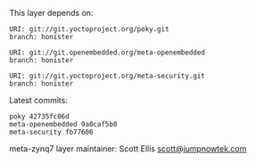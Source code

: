 This layer depends on:

    URI: git://git.yoctoproject.org/poky.git
    branch: honister

    URI: git://git.openembedded.org/meta-openembedded
    branch: honister

    URI: git://git.yoctoproject.org/meta-security.git
    branch: honister

Latest commits:

    poky 42735fc06d
    meta-openembedded 9a0caf5b0
    meta-security fb77606

meta-zynq7 layer maintainer: Scott Ellis <scott@jumpnowtek.com>
